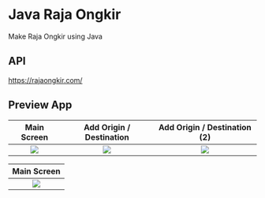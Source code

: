 # Java Raja Ongkir
Make Raja Ongkir using Java

## API
https://rajaongkir.com/


## Preview App

Main Screen                 |   Add Origin / Destination       |  Add Origin / Destination (2)
:-------------------------:|:-------------------------:|:-------------------------:
<img src="https://user-images.githubusercontent.com/75843138/175769681-a6ec4b45-6624-43df-8bc4-1cf27e5d4dcd.png"> |<img src="https://user-images.githubusercontent.com/75843138/175771097-0d4b3b11-5947-49ac-a4bf-8be6ab7b180d.png"> |<img src="https://user-images.githubusercontent.com/75843138/175771134-8fbd0186-49f6-4ddb-b3e2-f325e4fef6d1.png">


Main Screen                 |  
:-------------------------:|
<img src="https://user-images.githubusercontent.com/75843138/175771160-04cdbdd5-2270-4c31-b09a-6152c9f1f3c8.png"> |
